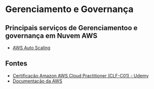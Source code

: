 # Gerenciamento e Governança

## Principais serviços de Gerenciamentoo e governança em Nuvem AWS
- [AWS Auto Scaling](./AWS_auto_scaling/README.md)

## Fontes
- [Certificação Amazon AWS Cloud Practitioner (CLF-C01) - Udemy](https://www.udemy.com/course/certificacao-aws-cloud-practitioner/)
- [Documentação da AWS]()